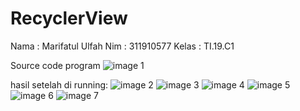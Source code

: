 # RecyclerView

Nama    : Marifatul Ulfah
Nim     : 311910577
Kelas   : TI.19.C1

Source code program
![image 1](screenshot/ss1.PNG)

hasil setelah di running:
![image 2](screenshot/ss2.jpeg)
![image 3](screenshot/ss3.jpeg)
![image 4](screenshot/ss4.jpeg)
![image 5](screenshot/ss5.jpeg)
![image 6](screenshot/ss6.jpeg)
![image 7](screenshot/ss7.jpeg)